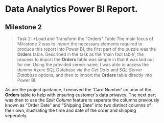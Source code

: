 # Data Analytics Power BI Report.
## Milestone 2
> Task 2: *Load and Transform the "Orders" Table 
The main focus of Milestone 2 was to import the necessary elements required to produce this report into Power BI, the first part of the puzzle was the **Orders** table. Described in the task as the 'main fact table', the process to import the **Orders** table was simple in that it was laid out for me. Using the provided server name, I was ablo to access the dummy Azure SQL Database via the *Get Data* and *SQL Server Database* options, and then to import the **Orders** table directly into Power BI. 

As per the project guidance, I removed the 'Card Number' column of the **Orders** table to help with ensuring customer's data privavcy. The next part was then to use the *Split Column* feature to seperate the columns previously known as "Order Date" and "Shipping Date" into two distinct columns of their own, illustrating the time and date of the order and shipping seperately.
